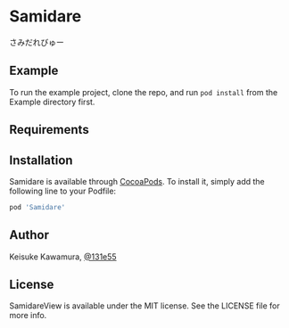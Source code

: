 # Samidare

さみだれびゅー

## Example

To run the example project, clone the repo, and run `pod install` from the Example directory first.

## Requirements

## Installation

Samidare is available through [CocoaPods](http://cocoapods.org). To install
it, simply add the following line to your Podfile:

```ruby
pod 'Samidare'
```

## Author

Keisuke Kawamura, [@131e55](https://twitter.com/131e55)

## License

SamidareView is available under the MIT license. See the LICENSE file for more info.
